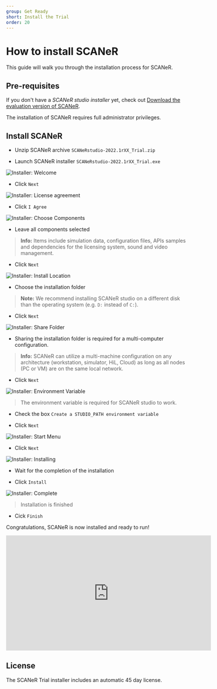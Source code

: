 ```yaml
---
group: Get Ready
short: Install the Trial
order: 20
---
```


# How to install SCANeR

This guide will walk you through the installation process for SCANeR.

## Pre-requisites

If you don't have a *SCANeR studio installer* yet, check out [Download the evaluation version of SCANeR](../HT_Download_Trial_SCANeR/HT_Download_Trial_SCANeR.md).

The installation of SCANeR requires full administrator privileges.

## Install SCANeR

* Unzip SCANeR archive ```SCANeRstudio-2022.1rXX_Trial.zip ``` 

* Launch SCANeR installer ```SCANeRstudio-2022.1rXX_Trial.exe ```

![Installer: Welcome](./assets/Welcome_to_SCAneR.png)

* Click ```Next```

![Installer: License agreement](./assets/license_agreement.png)

* Click ```I Agree```

![Installer: Choose Components](./assets/choose_components.png)

* Leave all components selected

> **Info:** Items include simulation data, configuration files, APIs samples and dependencies for the licensing system, sound and video management.

* Click ```Next```

![Installer: Install Location](./assets/install_location.png)

* Choose the installation folder

> **Note:** We recommend installing SCANeR studio on a different disk than the operating system (e.g. ```D:``` instead of ```C:```).

* Click ```Next```

![Installer: Share Folder](./assets/installation_type.png)

* Sharing the installation folder is required for a multi-computer configuration.

> **Info:**  SCANeR can utilize a multi-machine configuration on any architecture (workstation, simulator, HiL, Cloud) as long as all nodes (PC or VM) are on the same local network.

* Click ```Next```

![Installer: Environment Variable](./assets/studio_path.png)

> The environment variable is required for SCANeR studio to work.

* Check the box ```Create a STUDIO_PATH environment variable```

* Click ```Next```

![Installer: Start Menu](./assets/start_menu.png)

* Click ```Next```

![Installer: Installing](./assets/installing.png)

* Wait for the completion of the installation

* Click ```Install```

![Installer: Complete](./assets/complete.png)

> Installation is finished

* Cick ```Finish```

Congratulations, SCANeR is now installed and ready to run!

<iframe width="560" height="315" src="https://www.youtube.com/embed/joE1Fi09eEY?start=49" title="YouTube video player" frameborder="0" allow="accelerometer; autoplay; clipboard-write; encrypted-media; gyroscope; picture-in-picture" allowfullscreen></iframe>

## License

The SCANeR Trial installer includes an automatic 45 day license.
